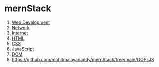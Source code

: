 # mernStack

1. [Web Development](<WEB DEVELOPMENT INTRO.md>)
2. [Network](NETWORK.md)
3. [Internet](INTERNET.md)
4. [HTML](<HTML (HYPERTEXT MARKUP LANGUAGE).md>)
5. [CSS](<CSS (CASCADING STYLE SHEET).md>)
6. [JavaScript](JAVASCRIPT.md)
7. [DOM](DOM.md)
8. https://github.com/mohitmalayanandy/mernStack/tree/main/OOPsJS